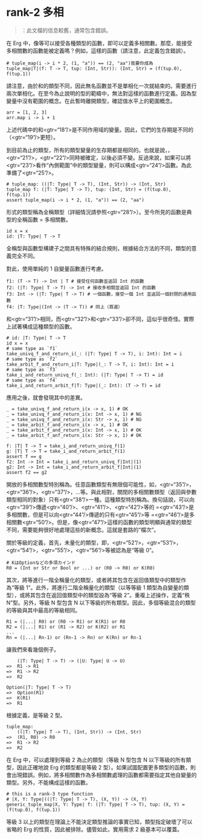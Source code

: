 # rank-2 多相

> ：此文檔的信息較舊，通常包含錯誤。

在 Erg 中，像等可以接受各種類型的函數，即可以定義多相關數。那麼，能接受多相關數的函數能被定義嗎？例如，這樣的函數（請注意，此定義包含錯誤）。


```erg
# tuple_map(i -> i * 2, (1, "a")) == (2, "aa")我要你成為
tuple_map|T|(f: T -> T, tup: (Int, Str)): (Int, Str) = (f(tup.0), f(tup.1))
```

請注意，由於和的類型不同，因此無名函數並不是單相化一次就結束的。需要進行兩次單相化。在至今為止說明的型的範疇中，無法對這樣的函數進行定義。因為型變量中沒有範圍的概念。在此暫時離開類型，確認值水平上的範圍概念。


```erg
arr = [1, 2, 3]
arr.map i -> i + 1
```

上述代碼中的和<gtr=“18”/>是不同作用域的變量。因此，它們的生存期是不同的（<gtr=“19”/>更短）。

到目前為止的類型，所有的類型變量的生存期都是相同的。也就是說，，<gtr=“21”/>，<gtr=“22”/>同時被確定，以後必須不變。反過來說，如果可以將<gtr=“23”/>看作“內側範圍”中的類型變量，則可以構成<gtr=“24”/>函數。為此準備了<gtr=“25”/>。


```erg
# tuple_map: ((|T: Type| T -> T), (Int, Str)) -> (Int, Str)
tuple_map f: (|T: Type| T -> T), tup: (Int, Str) = (f(tup.0), f(tup.1))
assert tuple_map(i -> i * 2, (1, "a")) == (2, "aa")
```

形式的類型稱為全稱類型（詳細情況請參照<gtr=“28”/>）。至今所見的函數是典型的全稱函數 = 多相關數。


```erg
id x = x
id: |T: Type| T -> T
```

全稱型與函數型構建子之間具有特殊的結合規則，根據結合方法的不同，類型的意義完全不同。

對此，使用單純的 1 自變量函數進行考慮。


```erg
f1: (T -> T) -> Int | T # 接受任何函數並返回 Int 的函數
f2: (|T: Type| T -> T) -> Int # 接收多相關並返回 Int 的函數
f3: Int -> (|T: Type| T -> T) # 一個函數，接受一個 Int 並返回一個封閉的通用函數
f4: |T: Type|(Int -> (T -> T)) # 同上（首選）
```

和<gtr=“31”/>相同，而<gtr=“32”/>和<gtr=“33”/>卻不同，這似乎很奇怪。實際上試著構成這種類型的函數。


```erg
# id: |T: Type| T -> T
id x = x
# same type as `f1`
take_univq_f_and_return_i(_: (|T: Type| T -> T), i: Int): Int = i
# same type as `f2`
take_arbit_f_and_return_i|T: Type|(_: T -> T, i: Int): Int = i
# same type as `f3`
take_i_and_return_univq_f(_: Int): (|T: Type| T -> T) = id
# same type as `f4`
take_i_and_return_arbit_f|T: Type|(_: Int): (T -> T) = id
```

應用之後，就會發現其中的差異。


```erg
_ = take_univq_f_and_return_i(x -> x, 1) # OK
_ = take_univq_f_and_return_i(x: Int -> x, 1) # NG
_ = take_univq_f_and_return_i(x: Str -> x, 1) # NG
_ = take_arbit_f_and_return_i(x -> x, 1) # OK
_ = take_arbit_f_and_return_i(x: Int -> x, 1) # OK
_ = take_arbit_f_anf_return_i(x: Str -> x, 1) # OK

f: |T| T -> T = take_i_and_return_univq_f(1)
g: |T| T -> T = take_i_and_return_arbit_f(1)
assert f == g
f2: Int -> Int = take_i_and_return_univq_f|Int|(1)
g2: Int -> Int = take_i_and_return_arbit_f|Int|(1)
assert f2 == g2
```

開放的多相關數型特別稱為。任意函數類型有無限個可能性，如，<gtr=“35”/>，<gtr=“36”/>，<gtr=“37”/>，...等。與此相對，關閉的多相關數類型（返回與參數類型相同的對象）只有<gtr=“38”/>一種。這種類型特別稱為。換句話說，可以向<gtr=“39”/>傳遞<gtr=“40”/>、<gtr=“41”/>、<gtr=“42”/>等的 =<gtr=“43”/>是多相關數，但是可以向<gtr=“44”/>傳遞的只有<gtr=“45”/>等 =<gtr=“46”/>是多相關數<gtr=“50”/>。但是，像<gtr=“47”/>這樣的函數的類型明顯與通常的類型不同，需要能夠很好地處理這些的新概念。這就是套路的“檔次”。

關於等級的定義，首先，未量化的類型，即，<gtr=“52”/>，<gtr=“53”/>，<gtr=“54”/>，<gtr=“55”/>，<gtr=“56”/>等被認為是“等級 0”。


```erg
# KはOptionなどの多項カインド
R0 = (Int or Str or Bool or ...) or (R0 -> R0) or K(R0)
```

其次，將等進行一階全稱量化的類型，或者將其包含在返回值類型中的類型作為“等級 1”。此外，將進行二階全稱量化的類型（以等等級 1 類型為自變量的類型），或將其包含在返回值類型中的類型設為“等級 2”。重複上述操作，定義“秩 N”型。另外，等級 N 型包含 N 以下等級的所有類型。因此，多個等級混合的類型的等級與其中最高的等級相同。


```erg
R1 = (|...| R0) or (R0 -> R1) or K(R1) or R0
R2 = (|...| R1) or (R1 -> R2) or K(R2) or R1
...
Rn = (|...| Rn-1) or (Rn-1 -> Rn) or K(Rn) or Rn-1
```

讓我們來看幾個例子。


```erg
    (|T: Type| T -> T) -> (|U: Type| U -> U)
=>  R1 -> R1
=>  R1 -> R2
=>  R2

Option(|T: Type| T -> T)
=>  Option(R1)
=>  K(R1)
=>  R1
```

根據定義，是等級 2 型。


```erg
tuple_map:
    ((|T: Type| T -> T), (Int, Str)) -> (Int, Str)
=>  (R1, R0) -> R0
=>  R1 -> R2
=>  R2
```

在 Erg 中，可以處理到等級 2 為止的類型（等級 N 型包含 N 以下等級的所有類型，因此正確地說 Erg 的類型都是等級 2 型）。如果試圖配置更多類型的函數，則會出現錯誤。例如，將多相關數作為多相關數處理的函數都需要指定其他自變量的類型。另外，不能構成這樣的函數。


```erg
# this is a rank-3 type function
# |X, Y: Type|((|T: Type| T -> T), (X, Y)) -> (X, Y)
generic_tuple_map|X, Y: Type| f: (|T: Type| T -> T), tup: (X, Y) = (f(tup.0), f(tup.1))
```

等級 3 以上的類型在理論上不能決定類型推論的事實已知，類型指定破壞了可以省略的 Erg 的性質，因此被排除。儘管如此，實用需求 2 級基本可以覆蓋。